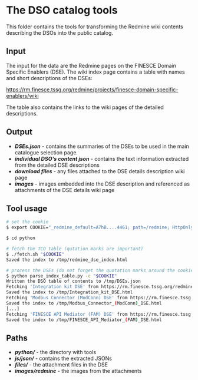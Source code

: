 The DSO catalog tools
=====================

This folder contains the tools for transforming the Redmine wiki 
contents describing the DSOs into the public catalog.

Input
-----

The input for the data are the Redmine pages on the FINESCE Domain
Specific Enablers (DSE). The wiki index page contains a table with names
and short descriptions of the DSEs:

https://rm.finesce.tssg.org/redmine/projects/finesce-domain-specific-enablers/wiki

The table also contains the links to the wiki pages of the detailed
descriptions.

Output
------

 * ***DSEs.json*** - contains the summaries of the DSEs to be used in
    the main catalogue selection page.
 * ***individual DSO's content json*** - contains the text information 
    extracted from the detailed DSE descriptions
 * ***download files*** - any files attached to the DSE details 
    description wiki page
 * ***images*** - images embedded into the DSE description and 
    referenced as attachments of the DSE details wiki page
 
Tool usage
----------

```bash
# set the cookie
$ export COOKIE="_redmine_default=A7hB....4461; path=/redmine; HttpOnly"

$ cd python

# fetch the TCO table (qutation marks are important)
$ ./fetch.sh "$COOKIE"
Saved the index to /tmp/redmine_dse_index.html

# process the DSEs (do not forget the quotation marks around the cookie)
$ python parse_index_table.py -c "$COOKIE"
Written the DSO table of contents to /tmp/DSEs.json
Fetching 'Integration kit DSE' from https://rm.finesce.tssg.org/redmine/projects/finesce-domain-specific-enablers/wiki/Integration_kit_DSE
Saved the index to /tmp/Integration_kit_DSE.html
Fetching 'Modbus Connector (ModConn) DSE' from https://rm.finesce.tssg.org/redmine/projects/finesce-domain-specific-enablers/wiki/Modbus_Connector_(ModConn)_DSE
Saved the index to /tmp/Modbus_Connector_(ModConn)_DSE.html
[...]
Fetching 'FINESCE API Mediator (FAM) DSE' from https://rm.finesce.tssg.org/redmine/projects/finesce-domain-specific-enablers/wiki/FINESCE_API_Mediator_(FAM)_DSE
Saved the index to /tmp/FINESCE_API_Mediator_(FAM)_DSE.html
```

Paths
-----

 * ***python/*** - the directory with tools
 * ***js/json/*** - contains the extracted JSONs
 * ***files/*** - the attachment files in the DSE
 * ***images/redmine*** - the images from the attachments
